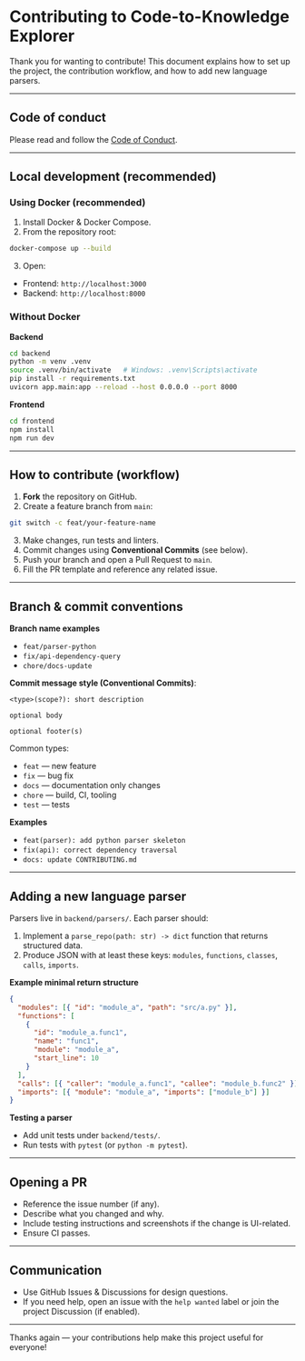 # Contributing to Code-to-Knowledge Explorer

Thank you for wanting to contribute! This document explains how to set up the project, the contribution workflow, and how to add new language parsers.

---

## Code of conduct

Please read and follow the [Code of Conduct](CODE_OF_CONDUCT.md).

---

## Local development (recommended)

### Using Docker (recommended)

1. Install Docker & Docker Compose.
2. From the repository root:

```bash
docker-compose up --build
```

3. Open:

- Frontend: `http://localhost:3000`
- Backend: `http://localhost:8000`

### Without Docker

**Backend**

```bash
cd backend
python -m venv .venv
source .venv/bin/activate   # Windows: .venv\Scripts\activate
pip install -r requirements.txt
uvicorn app.main:app --reload --host 0.0.0.0 --port 8000
```

**Frontend**

```bash
cd frontend
npm install
npm run dev
```

---

## How to contribute (workflow)

1. **Fork** the repository on GitHub.
2. Create a feature branch from `main`:

```bash
git switch -c feat/your-feature-name
```

3. Make changes, run tests and linters.
4. Commit changes using **Conventional Commits** (see below).
5. Push your branch and open a Pull Request to `main`.
6. Fill the PR template and reference any related issue.

---

## Branch & commit conventions

**Branch name examples**

- `feat/parser-python`
- `fix/api-dependency-query`
- `chore/docs-update`

**Commit message style (Conventional Commits)**:

```
<type>(scope?): short description

optional body

optional footer(s)
```

Common types:

- `feat` — new feature
- `fix` — bug fix
- `docs` — documentation only changes
- `chore` — build, CI, tooling
- `test` — tests

**Examples**

- `feat(parser): add python parser skeleton`
- `fix(api): correct dependency traversal`
- `docs: update CONTRIBUTING.md`

---

## Adding a new language parser

Parsers live in `backend/parsers/`. Each parser should:

1. Implement a `parse_repo(path: str) -> dict` function that returns structured data.
2. Produce JSON with at least these keys: `modules`, `functions`, `classes`, `calls`, `imports`.

**Example minimal return structure**

```json
{
  "modules": [{ "id": "module_a", "path": "src/a.py" }],
  "functions": [
    {
      "id": "module_a.func1",
      "name": "func1",
      "module": "module_a",
      "start_line": 10
    }
  ],
  "calls": [{ "caller": "module_a.func1", "callee": "module_b.func2" }],
  "imports": [{ "module": "module_a", "imports": ["module_b"] }]
}
```

**Testing a parser**

- Add unit tests under `backend/tests/`.
- Run tests with `pytest` (or `python -m pytest`).

---

## Opening a PR

- Reference the issue number (if any).
- Describe what you changed and why.
- Include testing instructions and screenshots if the change is UI-related.
- Ensure CI passes.

---

## Communication

- Use GitHub Issues & Discussions for design questions.
- If you need help, open an issue with the `help wanted` label or join the project Discussion (if enabled).

---

Thanks again — your contributions help make this project useful for everyone!
